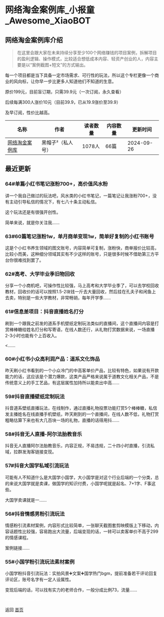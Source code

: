 # 网络淘金案例库_小报童_Awesome_XiaoBOT

## 网络淘金案例库介绍
> 在这里会跟大家在未来持续分享至少100个网络赚钱的项目案例，拆解项目的盈利逻辑、操作模式，比较适合想低成本内容、轻资产创业的人，内容主要是以“案例截图+短文”的方式输出。    
    
每一个项目都是当下具备一定市场需求、可行性的玩法，所以这个专栏更像一个商业的风向标，让你早一步比更多人知道他们不知道的生意。    
    
原价199元，目前盲订期，只需39.9元（一次订阅，永久查看）    
    
后续每满300人涨价10元（目前39.9，已从19.9涨价至39.9）    
    
及早订阅，性价比越高。  
  


|名称|作者|读者数量|内容数量|更新时间|
|---|---|---|---|---|
|[网络淘金案例库](https://xiaobot.net/p/888?refer=9c3f1c95-a052-465a-9902-f6d75080262a)|黑帽子²（私人号）|1078人|66篇|2024-09-26|

## 最近更新
### 64#单篇小红书笔记涨粉700+，高价值风水粉

讲一个我自己做过的玩法吧，风水类的小红书笔记，一篇笔记让我涨粉700+，没有主动引导私信的情况下，有七八十条主动私信。

这个玩法还是有很强开创性。

简单来说，就是你关注我......

### 63#60篇笔记涨粉1w，单月商单变现1w，简单好复制的小红书账号

这是个小红书养生领域的图文账号，内容简单可复制，涨粉快，商单报价比较高，比较小而美，这种细分领域其实有不少这样的账号，只是很多时候不借助第三方平台你很难找到罢了。

### 62#高考、大学毕业季旧物回收

分享一个小商机吧，可操作性比较强，马上高考和大学毕业季了，可以去学校回收教材，回收价的话可以按照1.5-2块钱一斤去大量回收，然后挂在孔夫子和闲鱼上去卖，特别是一些大学教材，非常畅销，每年开学季......

### 61#信息差项目：抖音直播姓名打分

刷到一个跟我之前发的道系手机壁纸定制玩法类似的直播间，这个直播间内容是打赏棒棒糖给姓名打分和写寄语，在线人数还行，从礼物打赏数据来说，一场直播2-3小时也能有个上百收入。

<......

### 60#小红书小众高利润产品：道系文化饰品

昨天刷小红书看到的一个小众冷门的中高客单价产品，比较有特色，如果说有开款能力的话，这应该是个潜力爆款，这类产品严格来说属于道教文化相关产品，不是传统意义上的手工艺品，有这层属性加持所以能卖出中高......

### 59#抖音直播壁纸定制玩法

抖音道系壁纸直播玩法，在线制作，通过直播礼物投票功能打赏5个棒棒糖，私信发主播姓名在线直播手机壁纸，昨天刷到的一个直播间，在线人数不低，礼物打赏粗略估算下来也有大几百块一场的礼物，直播的话得用抖......

### 58#抖音无人直播-阿尔法胎教音乐

抖音无人直播阿尔法胎教音乐，内容正规，不易违规，二十四小时直播，引流私域，拉群发淘客链接变现。

### 57#抖音大国学私域引流玩法

可能有人不知道什么是大国学小国学，大小国学是对这个行业后端的一个分类，总的来说大国学就是卖课，做国学的知识付费，小国学呢就是起名、7+1字、F事这些。

大国学卖课就是一......

### 56#抖音情感男粉引流玩法

情感粉引流素材案例，内容形式比较简单，一张聊天截图套剪映模版上下移动，内容话题性比较强，容易跑出大流量，后端变现的话，一转可以卖客单价不高于299的情感课程。

案例链接......

### 55#小国学粉引流玩法素材案例

小国学粉抖音引流玩法：实拍风景➕文案➕国学热门bgm，提前准备若干评论回复评论区，账号名字有一定人设属性。

变现后端的话，可以找有实力的老师合作，一般分成比例73，流量......


<a href="https://github.com/Reno9527/awesome-xiaobot" style="color: white; text-decoration: none;">awesome-xiaobot</a>

返回 [首页](../README.md)
